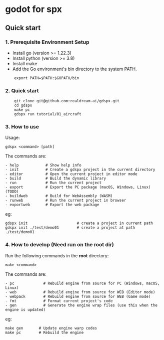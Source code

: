# godot for spx


## Quick start
### 1. Prerequisite Environment Setup
- Install go (version >= 1.22.3)
- Install python (version >= 3.8)
- Install make
- Add the Go environment's bin directory to the system PATH.
```
    export PATH=$PATH:$GOPATH/bin
```


### 2. Quick start 
```
    git clone git@github.com:realdream-ai/gdspx.git
    cd gdspx
    make pc
    gdspx run tutorial/01_aircraft
```

### 3. How to use
Usage:

    gdspx <command> [path]      

The commands are:

    - help            # Show help info
    - init            # Create a gdspx project in the current directory
    - editor          # Open the current project in editor mode
    - build           # Build the dynamic library
    - run             # Run the current project
    - export          # Export the PC package (macOS, Windows, Linux) (TODO)
    - buildweb        # Build for WebAssembly (WASM)
    - runweb          # Run the current project in browser
    - exportweb       # Export the web package

 eg:

    gdspx init                      # create a project in current path
    gdspx init ./test/demo01        # create a project at path ./test/demo01 


### 4. How to develop (Need run on the root dir)

Run the following commands in the **root** directory:

    make <command>

The commands are:

    - pc             # Rebuild engine from source for PC (Windows, macOS, Linux)
    - web            # Rebuild engine from source for WEB (Editor mode)
    - webpack        # Rebuild engine from source for WEB (Game mode)
    - fmt            # Format current project's code
    - gen            # Generate the engine wrap files (use this when the engine is updated)
  
 eg:

    make gen       # Update engine warp codes
    make pc        # Rebuild the engine
